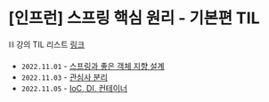 # [인프런] 스프링 핵심 원리 - 기본편 TIL
⛓️ 강의 TIL 리스트 <a href='https://tame-griffin-5f8.notion.site/4d32186ee7d94ea1bebdcf480bfdef5f'>링크</a>
- `2022.11.01` - <a href='https://tame-griffin-5f8.notion.site/f13891704eb54d598131cf5f12644eae'>스프링과 좋은 객체 지향 설계</a>
- `2022.11.03` - <a href='https://tame-griffin-5f8.notion.site/30e12c751e3c44d185626e5e0691c060'>관심사 분리</a>
- `2022.11.05` - <a href='https://tame-griffin-5f8.notion.site/IoC-DI-31cd26b161e042adaf43ea809c4198a9'>IoC, DI, 컨테이너</a>
